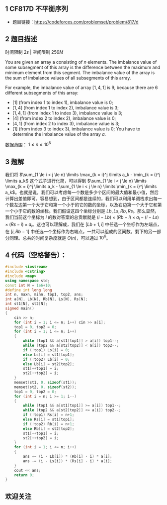 ## 1 CF817D 不平衡序列
- 题目链接：https://codeforces.com/problemset/problem/817/d

## 2 题目描述
时间限制 $2s$   |   空间限制 $256M$

You are given an array a consisting of $n$ elements. The imbalance value of some subsegment of this array is the difference between the maximum and minimum element from this segment. The imbalance value of the array is the sum of imbalance values of all subsegments of this array.

For example, the imbalance value of array $[1, 4, 1]$ is $9$, because there are 6 different subsegments of this array:

- $[1]$ (from index $1$ to index $1$), imbalance value is $0$;
- $[1, 4]$ (from index $1$ to index $2$), imbalance value is $3$;
- $[1, 4, 1]$ (from index $1$ to index $3$), imbalance value is $3$;
- $[4]$ (from index $2$ to index $2$), imbalance value is $0$;
- $[4, 1]$ (from index $2$ to index $3$), imbalance value is $3$;
- $[1]$ (from index $3$ to index $3$), imbalance value is $0$;
You have to determine the imbalance value of the array $a$.

数据范围： $1 ≤ n ≤ 10^6$

## 3 题解
我们将 $\sum_{1 \le i < j \le n} \limits \max_{k = i}^j \limits a_k - \min_{k = i}^j \limits a_k$ 这个式子进行化简，可以得到 $\sum_{1 \le i < j \le n} \limits \max_{k = i}^j \limits a_k - \sum_{1 \le i < j \le n} \limits \min_{k = i}^j \limits a_k$。也就是说，我们可以考虑每一个数是多少个区间的最大值和最小值，然后计算出差值即可。容易想到，由于区间都是连续的，我们可以利用单调栈求出每一个数左边第一个大于它和第一个小于的它的数的坐标，以及右边第一个大于它和第一个小于它的数的坐标。我们假设这四个坐标分别是 $Lb, Ls, Rb, Rs$。那么显然，我们当前这个坐标为 $i$ 的数对答案的总贡献就是 $(i - Lb) \times (Rb - i) \times a_i - (i - Ls) \times (Rs - i) \times a_i$。这也可以理解成，我们在 $[Lb+1, i]$ 中任选一个坐标作为左端点，在 $[i, Rb-1]$ 中任选一个坐标作为右端点，一共可以组成的区间数。剩下的另一部分同理。总共的时间复杂度就是 $O(n)$，可以通过 $10^6$。

## 4 代码（空格警告）：

```c++
#include <iostream>
#include <cstring>
#include <map>
using namespace std;
const int N = 1e6+10;
#define int long long
int n, maxn, minn, top1, top2, ans;
int a[N], Lb[N], Rb[N], Ls[N], Rs[N];
int st1[N], st2[N];
signed main()
{
    cin >> n;
    for (int i = 1; i <= n; i++) cin >> a[i];
    top1 = 0, top2 = 0;
    for (int i = 1; i <= n; i++)
    {
        while (top1 && a[st1[top1]] > a[i]) top1--;
        while (top2 && a[st2[top2]] < a[i]) top2--;
        if (!top1) Ls[i] = 0;
        else Ls[i] = st1[top1];
        if (!top2) Lb[i] = 0;
        else Lb[i] = st2[top2];
        st1[++top1] = i;
        st2[++top2] = i;
    }
    memset(st1, 0, sizeof(st1));
    memset(st2, 0, sizeof(st2));
    top1 = 0, top2 = 0;
    for (int i = n; i >= 1; i--)
    {
        while (top1 && a[st1[top1]] >= a[i]) top1--;
        while (top2 && a[st2[top2]] <= a[i]) top2--;
        if (!top1) Rs[i] = n+1;
        else Rs[i] = st1[top1];
        if (!top2) Rb[i] = n+1;
        else Rb[i] = st2[top2];
        st1[++top1] = i;
        st2[++top2] = i;
    }
    for (int i = 1; i <= n; i++)
    {
        ans += (i - Lb[i]) * (Rb[i] - i) * a[i];
        ans -= (i - Ls[i]) * (Rs[i] - i) * a[i];
    }
    cout << ans;
    return 0;
}
```

## 欢迎关注
